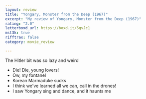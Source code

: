 ```yaml
---
layout: review
title: "Yongary, Monster from the Deep (1967)"
excerpt: "My review of Yongary, Monster from the Deep (1967)"
rating: "2.0"
letterboxd_url: https://boxd.it/6qvJc1
mst3k: true
rifftrax: false
category: movie_review

---
```


The Hitler bit was so lazy and weird

* Die! Die, young lovers!
* Ow, my fontanel
* Korean Marmaduke sucks
* I think we've learned all we can, call in the drones!
* I saw Yongary sing and dance, and it haunts me